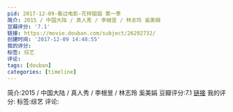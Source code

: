 ```yaml
---
pid: 2017-12-09-看过电影-花样姐姐 第一季
简介: 2015 / 中国大陆 / 真人秀 / 李根昱 / 林志玲 奚美娟
豆瓣评分: '7.1'
链接: https://movie.douban.com/subject/26292732/
创建时间: '2017-12-09 14:48:55'
我的评分:
标签: 综艺
评论:
tags: [douban]
categories: [timeline]
---
```

简介:2015 / 中国大陆 / 真人秀 / 李根昱 / 林志玲 奚美娟
豆瓣评分:7.1
[链接](https://movie.douban.com/subject/26292732/)
我的评分:
标签:综艺
评论:
